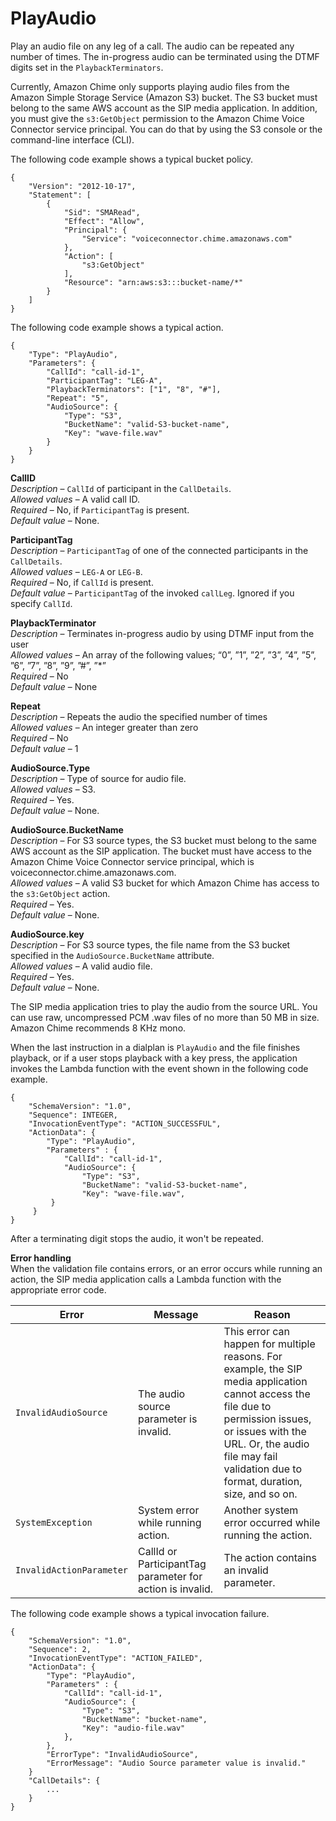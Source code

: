 # PlayAudio<a name="play-audio"></a>

Play an audio file on any leg of a call\. The audio can be repeated any number of times\. The in\-progress audio can be terminated using the DTMF digits set in the `PlaybackTerminators`\.

Currently, Amazon Chime only supports playing audio files from the Amazon Simple Storage Service \(Amazon S3\) bucket\. The S3 bucket must belong to the same AWS account as the SIP media application\. In addition, you must give the `s3:GetObject` permission to the Amazon Chime Voice Connector service principal\. You can do that by using the S3 console or the command\-line interface \(CLI\)\.

The following code example shows a typical bucket policy\.

```
{
    "Version": "2012-10-17",
    "Statement": [
        {
            "Sid": "SMARead",
            "Effect": "Allow",
            "Principal": {
                "Service": "voiceconnector.chime.amazonaws.com"
            },
            "Action": [
                "s3:GetObject"
            ],
            "Resource": "arn:aws:s3:::bucket-name/*"
        }
    ]
}
```

The following code example shows a typical action\.

```
{
    "Type": "PlayAudio",
    "Parameters": {
        "CallId": "call-id-1",
        "ParticipantTag": "LEG-A",
        "PlaybackTerminators": ["1", "8", "#"],
        "Repeat": "5",
        "AudioSource": {
            "Type": "S3",
            "BucketName": "valid-S3-bucket-name",
            "Key": "wave-file.wav"
        }
    }
}
```

**CallID**  
*Description* – `CallId` of participant in the `CallDetails`\.  
*Allowed values* – A valid call ID\.  
*Required* – No, if `ParticipantTag` is present\.  
*Default value* – None\.

**ParticipantTag**  
*Description* – `ParticipantTag` of one of the connected participants in the `CallDetails`\.  
*Allowed values* – `LEG-A` or `LEG-B`\.  
*Required* – No, if `CallId` is present\.  
*Default value* – `ParticipantTag` of the invoked `callLeg`\. Ignored if you specify `CallId`\.

**PlaybackTerminator**  
*Description* – Terminates in\-progress audio by using DTMF input from the user  
*Allowed values* – An array of the following values; “0”, ”1”, ”2”, ”3”, ”4”, ”5”, ”6”, ”7”, ”8”, ”9”, ”\#”, ”\*”  
*Required* – No  
*Default value* – None

**Repeat**  
*Description* – Repeats the audio the specified number of times  
*Allowed values* – An integer greater than zero  
*Required* – No  
*Default value* – 1

**AudioSource\.Type**  
*Description* – Type of source for audio file\.  
*Allowed values* – S3\.  
*Required* – Yes\.  
*Default value* – None\.

**AudioSource\.BucketName**  
*Description* – For S3 source types, the S3 bucket must belong to the same AWS account as the SIP application\. The bucket must have access to the Amazon Chime Voice Connector service principal, which is voiceconnector\.chime\.amazonaws\.com\.  
*Allowed values* – A valid S3 bucket for which Amazon Chime has access to the `s3:GetObject` action\.  
*Required* – Yes\.  
*Default value* – None\.

**AudioSource\.key**  
*Description* – For S3 source types, the file name from the S3 bucket specified in the `AudioSource.BucketName` attribute\.  
*Allowed values* – A valid audio file\.  
*Required* – Yes\.  
*Default value* – None\.

The SIP media application tries to play the audio from the source URL\. You can use raw, uncompressed PCM \.wav files of no more than 50 MB in size\. Amazon Chime recommends 8 KHz mono\.

When the last instruction in a dialplan is `PlayAudio` and the file finishes playback, or if a user stops playback with a key press, the application invokes the Lambda function with the event shown in the following code example\.

```
{
    "SchemaVersion": "1.0",
    "Sequence": INTEGER,
    "InvocationEventType": "ACTION_SUCCESSFUL",
    "ActionData": {
        "Type": "PlayAudio",
        "Parameters" : {
            "CallId": "call-id-1",
            "AudioSource": {
                "Type": "S3",
                "BucketName": "valid-S3-bucket-name",
                "Key": "wave-file.wav",
         }           
     }
}
```

After a terminating digit stops the audio, it won't be repeated\.

**Error handling**  
When the validation file contains errors, or an error occurs while running an action, the SIP media application calls a Lambda function with the appropriate error code\.


|  Error  |  Message  |  Reason  | 
| --- | --- | --- | 
|  `InvalidAudioSource`  |  The audio source parameter is invalid\.  |  This error can happen for multiple reasons\. For example, the SIP media application cannot access the file due to permission issues, or issues with the URL\. Or, the audio file may fail validation due to format, duration, size, and so on\.  | 
|  `SystemException`  |  System error while running action\.  |  Another system error occurred while running the action\.   | 
|  `InvalidActionParameter`  |  CallId or ParticipantTag parameter for action is invalid\.  |  The action contains an invalid parameter\.  | 

The following code example shows a typical invocation failure\.

```
{
    "SchemaVersion": "1.0",
    "Sequence": 2,
    "InvocationEventType": "ACTION_FAILED",
    "ActionData": {
        "Type": "PlayAudio",
        "Parameters" : {
            "CallId": "call-id-1",
            "AudioSource": {
                "Type": "S3",
                "BucketName": "bucket-name",
                "Key": "audio-file.wav"
            },
        },
        "ErrorType": "InvalidAudioSource",
        "ErrorMessage": "Audio Source parameter value is invalid."
    }
    "CallDetails": {
        ...
    }
}
```